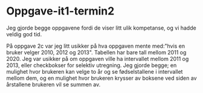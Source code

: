 # Oppgave-it1-termin2
Jeg gjorde begge oppgavene fordi de viser litt ulik kompetanse, og vi hadde veldig god tid.

På oppgave 2c var jeg litt usikker på hva oppgaven mente med:"hvis en bruker velger 2010, 2012 og 2013". Tabellen har bare tall mellom 2011 og 2020. Jeg var usikker på om oppgaven ville ha intervallet mellom 2011 og 2013, eller checkbokser for selektiv utregning. Jeg gjorde begge; en mulighet hvor brukeren kan velge to år og se fødselstallene i intervallet mellom dem, og en mulighet hvor brukeren krysser av boksene ved siden av årstallene brukeren vil se summen av.
